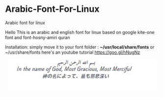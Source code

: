 # Arabic-Font-For-Linux
Arabic font for linux

Hello This is an arabic and english font for linux based on google kite-one font and font-hosny-amiri quran 

Installation:
simply move it to your font folder : <b>~/usr/local/share/fonts</b>  or ~/usr/share/fonts
here's an youtube tutorial https://goo.gl/hNugNz

<img src="https://github.com/MohamedSlama/Arabic-Font-For-Linux/blob/master/besm%20ellah.png" />
